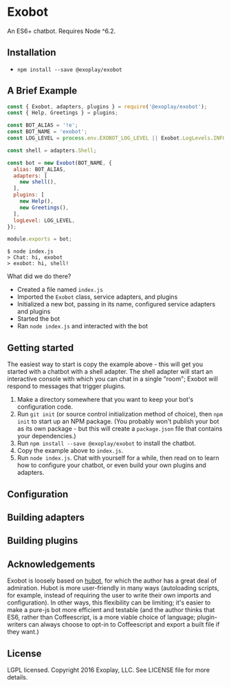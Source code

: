 # Exobot

An ES6+ chatbot. Requires Node ^6.2.

## Installation

* `npm install --save @exoplay/exobot`

## A Brief Example

```javascript
const { Exobot, adapters, plugins } = require('@exoplay/exobot');
const { Help, Greetings } = plugins;

const BOT_ALIAS = '!e';
const BOT_NAME = 'exobot';
const LOG_LEVEL = process.env.EXOBOT_LOG_LEVEL || Exobot.LogLevels.INFO;

const shell = adapters.Shell;

const bot = new Exobot(BOT_NAME, {
  alias: BOT_ALIAS,
  adapters: [
    new shell(),
  ],
  plugins: [
    new Help(),
    new Greetings(),
  ],
  logLevel: LOG_LEVEL,
});

module.exports = bot;
```

```
$ node index.js
> Chat: hi, exobot
> exobot: hi, shell!
```


What did we do there?

* Created a file named `index.js`
* Imported the `Exobot` class, service adapters, and plugins
* Initialized a new bot, passing in its name, configured service adapters and
  plugins
* Started the bot
* Ran `node index.js` and interacted with the bot

## Getting started

The easiest way to start is copy the example above - this will get you started
with a chatbot with a shell adapter. The shell adapter will start an
interactive console with which you can chat in a single "room"; Exobot will
respond to messages that trigger plugins.

1. Make a directory somewhere that you want to keep your bot's configuration
  code.
2. Run `git init` (or source control initialization method of choice), then
  `npm init` to start up an NPM package. (You probably won't publish your bot
  as its own package - but this will create a `package.json` file that contains
  your dependencies.)
3. Run `npm install --save @exoplay/exobot` to install the chatbot.
4. Copy the example above to `index.js`.
5. Run `node index.js`. Chat with yourself for a while, then read on to learn
  how to configure your chatbot, or even build your own plugins and adapters.

## Configuration

## Building adapters

## Building plugins

## Acknowledgements

Exobot is loosely based on [hubot](https://github.com/github/hubot), for which
the author has a great deal of admiration. Hubot is more user-friendly in many
ways (autoloading scripts, for example, instead of requiring the user to write
their own imports and configuration). In other ways, this flexibility can be
limiting; it's easier to make a pure-js bot more efficient and testable (and
the author thinks that ES6, rather than Coffeescript, is a more viable choice
of language; plugin-writers can always choose to opt-in to Coffeescript and
export a built file if they want.)

## License

LGPL licensed. Copyright 2016 Exoplay, LLC. See LICENSE file for more details.
